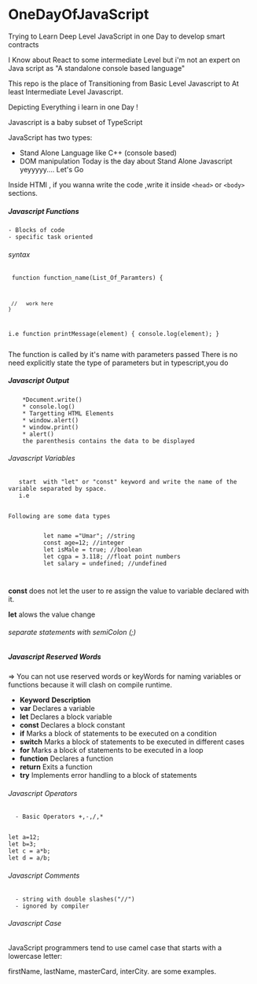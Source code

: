 # OneDayOfJavaScript

Trying to Learn Deep Level JavaScript in one Day to develop smart contracts

I Know about React to some intermediate Level but i'm not an expert on Java script as "A standalone console based language"

This repo is the place of Transitioning from Basic Level Javascript to At least Intermediate Level Javascript.

Depicting Everything i learn in one Day !

Javascript is a baby subset of TypeScript

JavaScript has two types:

- Stand Alone Language like C++ (console based)
- DOM manipulation
  Today is the day about Stand Alone Javascript
  yeyyyyy....
  Let's Go

Inside HTMl , if you wanna write the code ,write it inside `<head>` or `<body>` sections.

##### Javascript Functions

    - Blocks of code
    - specific task oriented

###### syntax

<code> function function_name(List_Of_Paramters)
{

     //   work here
    }

i.e
function printMessage(element) {
console.log(element);
}

</code>
 The function is called by it's name with parameters passed 
There is no need explicitly state the 
 type of parameters  but in typescript,you do

##### Javascript Output

        *Document.write()
        * console.log()
        * Targetting HTML Elements
        * window.alert()
        * window.print()
        * alert()
        the parenthesis contains the data to be displayed

###### Javascript Variables

       start  with "let" or "const" keyword and write the name of the variable separated by space.
       i.e

<code>   
Following are some data types
<pre>    
          let name ="Umar"; //string
          const age=12; //integer
          let isMale = true; //boolean
          let cgpa = 3.118; //float point numbers
          let salary = undefined; //undefined
</pre>
</code>

**const** does not let the user to re assign the value to variable declared with it.

**let** alows the value change

###### separate statements with semiColon (;)

##### Javascript Reserved Words

=> You can not use reserved words or keyWords for naming variables or functions because it will clash on compile runtime.

- **Keyword** **Description**
- **var** Declares a variable
- **let** Declares a block variable
- **const** Declares a block constant
- **if** Marks a block of statements to be executed on a condition
- **switch** Marks a block of statements to be executed in different cases
- **for** Marks a block of statements to be executed in a loop
- **function** Declares a function
- **return** Exits a function
- **try** Implements error handling to a block of statements

###### Javascript Operators

      - Basic Operators +,-,/,*

<code>
let a=12;
let b=3;
let c = a*b;
let d = a/b;
</code>

###### Javascript Comments

      - string with double slashes("//")
      - ignored by compiler

###### Javascript Case

JavaScript programmers tend to use camel case that starts with a lowercase letter:

firstName, lastName, masterCard, interCity. are some examples.
